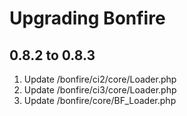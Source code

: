 # Upgrading Bonfire

## 0.8.2 to 0.8.3

1. Update /bonfire/ci2/core/Loader.php
2. Update /bonfire/ci3/core/Loader.php
3. Update /bonfire/core/BF_Loader.php

